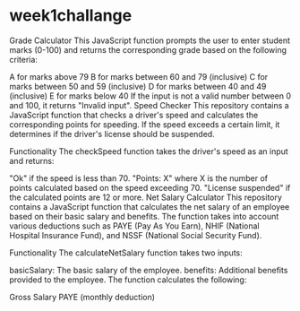 # week1challange
Grade Calculator
This JavaScript function prompts the user to enter student marks (0-100) and returns the corresponding grade based on the following criteria:

A for marks above 79
B for marks between 60 and 79 (inclusive)
C for marks between 50 and 59 (inclusive)
D for marks between 40 and 49 (inclusive)
E for marks below 40
If the input is not a valid number between 0 and 100, it returns "Invalid input".
Speed Checker
This repository contains a JavaScript function that checks a driver's speed and calculates the corresponding points for speeding. If the speed exceeds a certain limit, it determines if the driver's license should be suspended.

Functionality
The checkSpeed function takes the driver's speed as an input and returns:

"Ok" if the speed is less than 70.
"Points: X" where X is the number of points calculated based on the speed exceeding 70.
"License suspended" if the calculated points are 12 or more.
Net Salary Calculator
This repository contains a JavaScript function that calculates the net salary of an employee based on their basic salary and benefits. The function takes into account various deductions such as PAYE (Pay As You Earn), NHIF (National Hospital Insurance Fund), and NSSF (National Social Security Fund).

Functionality
The calculateNetSalary function takes two inputs:

basicSalary: The basic salary of the employee.
benefits: Additional benefits provided to the employee.
The function calculates the following:

Gross Salary
PAYE (monthly deduction)
